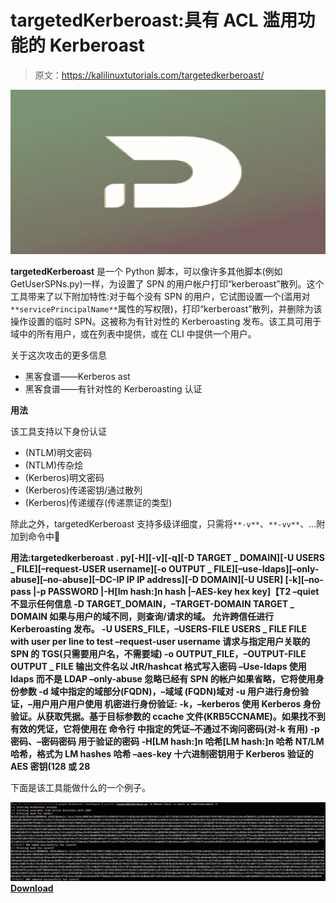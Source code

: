 # targetedKerberoast:具有 ACL 滥用功能的 Kerberoast

> 原文：<https://kalilinuxtutorials.com/targetedkerberoast/>

[![](img/c4a978e0653794f72afec964188f63d1.png)](https://1.bp.blogspot.com/-OZ7qBVpgZxc/YUGGj73iu_I/AAAAAAAAK2Q/5biPs0M5ve8pNbbKWrxJ0uYTvDP4i-5BgCLcBGAsYHQ/s728/download%2B%25282%2529.png)

**targetedKerberoast** 是一个 Python 脚本，可以像许多其他脚本(例如 GetUserSPNs.py)一样，为设置了 SPN 的用户帐户打印“kerberoast”散列。这个工具带来了以下附加特性:对于每个没有 SPN 的用户，它试图设置一个(滥用对`**servicePrincipalName**`属性的写权限)，打印“kerberoast”散列，并删除为该操作设置的临时 SPN。这被称为有针对性的 Kerberoasting 发布。该工具可用于域中的所有用户，或在列表中提供，或在 CLI 中提供一个用户。

关于这次攻击的更多信息

*   黑客食谱——Kerberos ast
*   黑客食谱——有针对性的 Kerberoasting 认证

**用法**

该工具支持以下身份认证

*   (NTLM)明文密码
*   (NTLM)传杂烩
*   (Kerberos)明文密码
*   (Kerberos)传递密钥/通过散列
*   (Kerberos)传递缓存(传递票证的类型)

除此之外，targetedKerberoast 支持多级详细度，只需将`**-v**`、`**-vv**`、…附加到命令中🙂

**用法:targetedkerberoast . py[-H][-v][-q][-D TARGET _ DOMAIN][-U USERS _ FILE][–request-USER username][-o OUTPUT _ FILE][–use-ldaps][–only-abuse][–no-abuse][–DC-IP IP IP address][-D DOMAIN][-U USER]
[-k][–no-pass |-p PASSWORD |-H[lm hash:]n hash |–AES-key hex key]【T2 –quiet 不显示任何信息
-D TARGET_DOMAIN，–TARGET-DOMAIN TARGET _ DOMAIN
如果与用户的域不同，则查询/请求的域。 允许跨信任进行 Kerberoasting 发布。
-U USERS_FILE，–USERS-FILE USERS _ FILE
FILE with user per line to test
–request-user username
请求与指定用户关联的 SPN 的 TGS(只需要用户名，不需要域)
-o OUTPUT_FILE，–OUTPUT-FILE OUTPUT _ FILE
输出文件名以 JtR/hashcat 格式写入密码
–Use-ldaps 使用 ldaps 而不是 LDAP
–only-abuse 忽略已经有 SPN 的帐户如果省略，它将使用身份参数
-d 域中指定的域部分(FQDN)，–域域
(FQDN)域对
-u 用户进行身份验证，–用户用户用户使用
机密进行身份验证:
-k，–kerberos 使用 Kerberos 身份验证。从获取凭据。基于目标参数的 ccache 文件(KRB5CCNAME)。如果找不到有效的凭证，它将使用在
命令行
中指定的凭证–不通过不询问密码(对-k 有用)
-p 密码、–密码密码
用于验证的密码
-H[LM hash:]n 哈希[LM hash:]n 哈希
NT/LM 哈希，格式为 LM hashes 哈希
–aes-key 十六进制密钥用于 Kerberos 验证的 AES 密钥(128 或 28**

下面是该工具能做什么的一个例子。

![](img/9ed7b5a45a2590b7d85503e83af0beb3.png)[**Download**](https://github.com/ShutdownRepo/targetedKerberoast)
